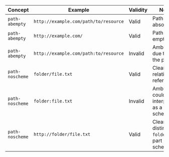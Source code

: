 | **Concept**         | **Example**                        | **Validity**   | **Notes**                                                                 |
|---------------------|------------------------------------|----------------|---------------------------------------------------------------------------|
| `path-abempty`      | `http://example.com/path/to/resource` | Valid          | Path is absolute.                                                         |
| `path-abempty`      | `http://example.com/`              | Valid          | Path is empty.                                                            |
| `path-abempty`      | `http://example.com/path:to/resource` | Invalid        | Ambiguous due to `:` in the path.                                        |
| `path-noscheme`     | `folder/file.txt`                  | Valid          | Clear relative reference.                                                |
| `path-noscheme`     | `folder:file.txt`                  | Invalid        | Ambiguous; could be interpreted as a scheme.                             |
| `path-noscheme`     | `http://folder/file.txt`           | Valid          | Clear distinction; `folder` is part of the scheme.                      |
